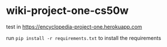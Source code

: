 # wiki-project-one-cs50w

test in https://encyclopedia-project-one.herokuapp.com

run `pip install -r requirements.txt` to install the requirements
